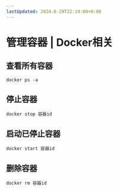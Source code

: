 ```yaml
---
lastUpdated: 2024-8-29T22:24:00+8:00
---
```


# 管理容器 | Docker相关

## 查看所有容器

```docker ps -a```

## 停止容器

```docker stop 容器id```

## 启动已停止容器

```docker start 容器id```

## 删除容器

```docker rm 容器id```